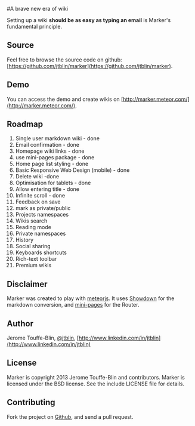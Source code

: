#A brave new era of wiki

Setting up a wiki **should be as easy as typing an email** is Marker's fundamental principle. 

## Source

Feel free to browse the source code on github: [https://github.com/jtblin/marker](https://github.com/jtblin/marker).

## Demo

You can access the demo and create wikis on [http://marker.meteor.com/](http://marker.meteor.com/).

## Roadmap

1. Single user markdown wiki - done
2. Email confirmation - done
2. Homepage wiki links - done
3. use mini-pages package - done
3. Home page list styling - done
3. Basic Responsive Web Design (mobile) - done
3. Delete wiki -done 
3. Optimisation for tablets - done
3. Allow entering title - done
3. Infinite scroll - done
3. Feedback on save
3. mark as private/public
3. Projects namespaces
3. Wikis search
3. Reading mode
4. Private namespaces
4. History
5. Social sharing
6. Keyboards shortcuts
7. Rich-text toolbar
6. Premium wikis

## Disclaimer
Marker was created to play with [meteorjs](https://github.com/meteor/meteor). It uses [Showdown](https://github.com/coreyti/showdown) for the markdown conversion, and [mini-pages](https://github.com/cmather/meteor-mini-pages) for the Router.

## Author

Jerome Touffe-Blin, [@jtblin](https://twitter.com/jtblin), [http://www.linkedin.com/in/jtblin](http://www.linkedin.com/in/jtblin)

## License

Marker is copyright 2013 Jerome Touffe-Blin and contributors. Marker is licensed under the BSD license. See the include LICENSE file for details.

## Contributing

Fork the project on [Github](https://github.com/jtblin/marker.git), and send a pull request.